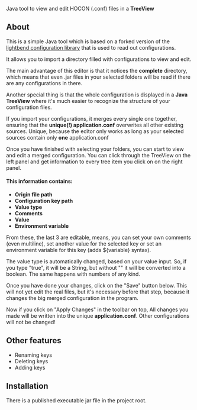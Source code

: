 Java tool to view and edit HOCON (.conf) files in a **TreeView** 

## About

This is a simple Java tool which is based on a forked version of the [lightbend configuration library](https://github.com/lightbend/config)
that is used to read out configurations. 

It allows you to import a 
directory filled with configurations to view and edit.

The main advantage of this editor is that it notices the **complete** directory,
which means that even .jar files in your selected folders will be 
read if there are any configurations in there.

Another special thing is that the whole configuration is displayed in 
a **Java TreeView** where it's much easier to
recognize the structure of your configuration files.  

If you import your configurations, it merges every single one together, ensuring that 
the **unique(!) application.conf** overwrites all other existing sources.
Unique, because the editor only works as long as your selected sources contain only **one** application.conf

Once you have finished with selecting your folders, you can start to view and edit a merged configuration.
You can click through the TreeView on the left panel and get information to every tree item you click on
on the right panel.

#### This information contains:

- **Origin file path** 
- **Configuration key path**
- **Value type**
- **Comments**
- **Value**
- **Environment variable**

From these, the last 3 are editable, means, you can set your own comments (even multiline),
set another value for the selected key or set an environment variable for this key (adds ${variable} syntax).

The value type is automatically changed, based on your value input. 
So, if you type "true", it will be a String, but without "" it will be converted into a boolean.
The same happens with numbers of any kind.

Once you have done your changes, click on the "Save" button below. 
This will not yet edit the real files, but it's necessary before that step, 
because it changes the big merged configuration in the program.

Now if you click on "Apply Changes" in the toolbar on top, All changes you made
will be written into the unique **application.conf**. Other configurations will not be changed!


## Other features

- Renaming keys
- Deleting keys
- Adding keys

## Installation

There is a published executable jar file in the project root.




